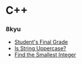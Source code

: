 # C++

### 8kyu
- [Student's Final Grade](https://github.com/fculallad/CodeWarsSolutions/blob/main/CPlusPlus/student_final_grade.md)
- [Is String Uppercase?](https://github.com/fculallad/CodeWarsSolutions/blob/main/CPlusPlus/is_string_uppercase.md)
- [Find the Smallest Integer](https://github.com/fculallad/CodeWarsSolutions/blob/main/CPlusPlus/find_the_smallest_integer.md)


